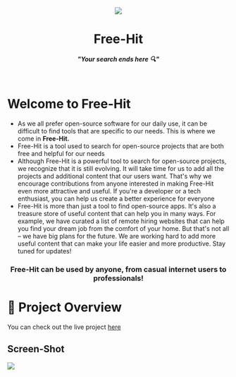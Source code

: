 <div id="header" align="center">
  <img src="https://i.pinimg.com/originals/36/cd/3c/36cd3c19e02cee10f936b450a8b804f5.jpg"/><br>
    <h1> Free-Hit </h1>
    <p><strong><em>"Your search ends here 🔍"</em></strong></p>
    <!-- to change tagline if necessary -->
    </div> <br>

# Welcome to Free-Hit

+ As we all prefer open-source software for our daily use, it can be difficult to find tools that are specific to our needs. This is where we come in  **Free-Hit.**
+ Free-Hit is a tool used to search for open-source projects that are both free and helpful for our needs
+ Although Free-Hit is a powerful tool to search for open-source projects, we recognize that it is still evolving. It will take time for us to add all the projects and additional content that our users want. That's why we encourage contributions from anyone interested in making Free-Hit even more attractive and useful. If you're a developer or a tech enthusiast, you can help us create a better experience for everyone
+ Free-Hit is more than just a tool to find open-source apps. It's also a treasure store of useful content that can help you in many ways. For example, we have curated a list of remote hiring websites that can help you find your dream job from the comfort of your home. But that's not all – we have big plans for the future. We are working hard to add more useful content that can make your life easier and more productive. Stay tuned for updates!

<div id="centertext" align="center">
    <h3>Free-Hit can be used by anyone, from casual internet users to professionals!</h3>
</div>

# 🎥 Project Overview

You can check out the live project [here](jasondsouza212.github.io/Free-Hit/)
## Screen-Shot
![](https://i.pinimg.com/originals/36/cd/3c/36cd3c19e02cee10f936b450a8b804f5.jpg)
